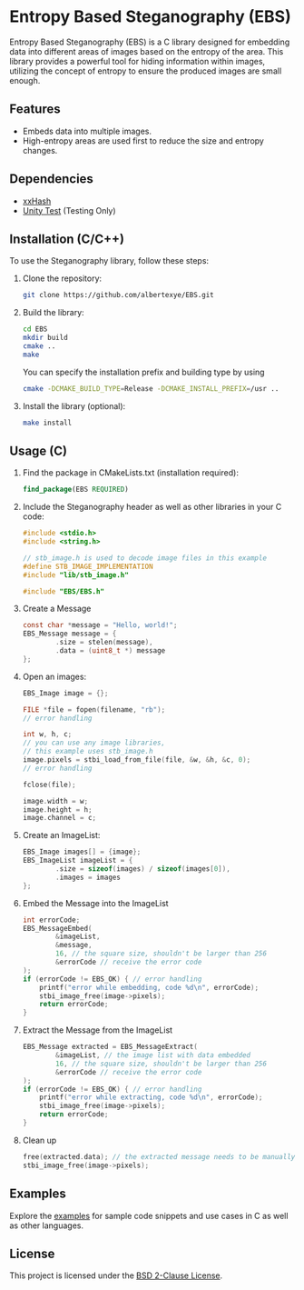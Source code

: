 # Entropy Based Steganography (EBS)

Entropy Based Steganography (EBS) is a C library designed for embedding data into different areas of images based on the entropy of the
area. This library provides a powerful tool for hiding information within images, utilizing the concept of entropy to
ensure the produced images are small enough.

## Features

- Embeds data into multiple images.
- High-entropy areas are used first to reduce the size and entropy changes. 

## Dependencies

- [xxHash](https://github.com/Cyan4973/xxHash)
- [Unity Test](https://github.com/ThrowTheSwitch/Unity) (Testing Only)

## Installation (C/C++)

To use the Steganography library, follow these steps:

1. Clone the repository:

   ```bash
   git clone https://github.com/albertexye/EBS.git
   ```

2. Build the library:

   ```bash
   cd EBS
   mkdir build
   cmake ..
   make
   ```
   
   You can specify the installation prefix and building type by using
   
   ```bash
   cmake -DCMAKE_BUILD_TYPE=Release -DCMAKE_INSTALL_PREFIX=/usr ..
   ```

3. Install the library (optional):

   ```bash
   make install
   ```

## Usage (C)

1. Find the package in CMakeLists.txt (installation required):

   ```cmake
   find_package(EBS REQUIRED)
   ```

2. Include the Steganography header as well as other libraries in your C code:

   ```c
   #include <stdio.h>
   #include <string.h>
   
   // stb_image.h is used to decode image files in this example
   #define STB_IMAGE_IMPLEMENTATION
   #include "lib/stb_image.h"
   
   #include "EBS/EBS.h"
   ```
   
3. Create a Message

   ```c
   const char *message = "Hello, world!";
   EBS_Message message = {
           .size = stelen(message),
           .data = (uint8_t *) message
   };
   ```
   
4. Open an images:

   ```c
   EBS_Image image = {};
   
   FILE *file = fopen(filename, "rb");
   // error handling
   
   int w, h, c;
   // you can use any image libraries, 
   // this example uses stb_image.h
   image.pixels = stbi_load_from_file(file, &w, &h, &c, 0);
   // error handling
   
   fclose(file);
   
   image.width = w;
   image.height = h;
   image.channel = c;
   ```

5. Create an ImageList:

   ```c
   EBS_Image images[] = {image};
   EBS_ImageList imageList = {
           .size = sizeof(images) / sizeof(images[0]),
           .images = images
   };
   ```
   
6. Embed the Message into the ImageList

   ```c
   int errorCode;
   EBS_MessageEmbed(
           &imageList,
           &message,
           16, // the square size, shouldn't be larger than 256
           &errorCode // receive the error code
   );
   if (errorCode != EBS_OK) { // error handling
       printf("error while embedding, code %d\n", errorCode);
       stbi_image_free(image->pixels);
       return errorCode;
   }
   ```
   
7. Extract the Message from the ImageList

   ```c
   EBS_Message extracted = EBS_MessageExtract(
           &imageList, // the image list with data embedded
           16, // the square size, shouldn't be larger than 256
           &errorCode // receive the error code
   );
   if (errorCode != EBS_OK) { // error handling
       printf("error while extracting, code %d\n", errorCode);
       stbi_image_free(image->pixels);
       return errorCode;
   }
   ```
   
8. Clean up

   ```c
   free(extracted.data); // the extracted message needs to be manually freed
   stbi_image_free(image->pixels);
   ```

## Examples

Explore the [examples](examples) for sample code snippets and use cases in C as well as other languages.

## License

This project is licensed under the [BSD 2-Clause License](LICENSE).
